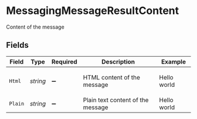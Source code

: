 # MessagingMessageResultContent

Content of the message


## Fields

| Field                             | Type                              | Required                          | Description                       | Example                           |
| --------------------------------- | --------------------------------- | --------------------------------- | --------------------------------- | --------------------------------- |
| `Html`                            | *string*                          | :heavy_minus_sign:                | HTML content of the message       | <p>Hello world</p>                |
| `Plain`                           | *string*                          | :heavy_minus_sign:                | Plain text content of the message | Hello world                       |